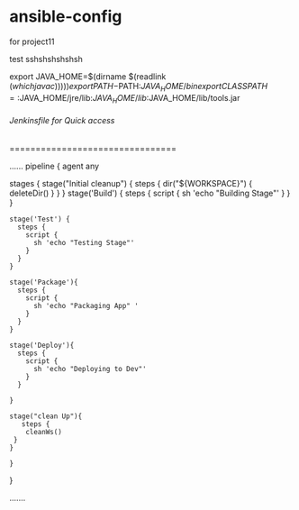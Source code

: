 # ansible-config
for project11

test
sshshshshshsh

export JAVA_HOME=$(dirname $(readlink $(which javac)))))
export PATH-$PATH:$JAVA_HOME/bin
export CLASSPATH=:$JAVA_HOME/jre/lib:$JAVA_HOME/lib:$JAVA_HOME/lib/tools.jar


###### Jenkinsfile for Quick access
================================

......
 pipeline {
    agent any

  stages {
    stage("Initial cleanup") {
          steps {
            dir("${WORKSPACE}") {
              deleteDir()
            }
          }
        }
    stage('Build') {
      steps {
        script {
          sh 'echo "Building Stage"'
        }
      }
    }

    stage('Test') {
      steps {
        script {
          sh 'echo "Testing Stage"'
        }
      }
    }

    stage('Package'){
      steps {
        script {
          sh 'echo "Packaging App" '
        }
      }
    }

    stage('Deploy'){
      steps {
        script {
          sh 'echo "Deploying to Dev"'
        }
      }

    }
    
    stage("clean Up"){
       steps {
        cleanWs()
     }
    }
     
    }
}

.......
